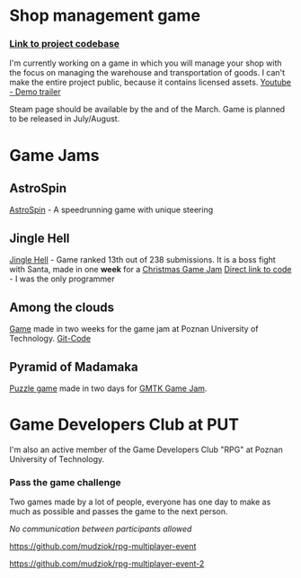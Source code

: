 # Shop management game
### [Link to project codebase](https://github.com/kris659/ShopManagementGamePrototype-Codebase)
I'm currently working on a game in which you will manage your shop with the focus on managing the warehouse and transportation of goods.
I can't make the entire project public, because it contains licensed assets.
[Youtube - Demo trailer](https://youtu.be/WHQCIpaR0xo?si=RL0ULre-P0LKcdcT)

Steam page should be available by the and of the March.
Game is planned to be released in July/August.


# Game Jams

## AstroSpin
[AstroSpin](https://kris659.itch.io/astrospin) - A speedrunning game with unique steering

## Jingle Hell
[Jingle Hell](https://calveingames.itch.io/jingle-hell) - Game ranked 13th out of 238 submissions. It is a boss fight with Santa, made in one  **week** for a [Christmas Game Jam](https://itch.io/jam/jame-gam-christmas-edition)
[Direct link to code](https://github.com/kris659/jingle-hell/tree/main/My%20project/Assets/Scripts) - I was the only programmer

## Among the clouds
[Game](https://kris659.itch.io/among-the-clouds) made in two weeks for the game jam at Poznan University of Technology. [Git-Code](https://github.com/Wiechete/Sky-Plane-game/tree/main/Sky%20plane/Assets/Scripts)
## Pyramid of Madamaka
[Puzzle game](https://kris659.itch.io/pyramid-of-madamaka) made in two days for [GMTK Game Jam](https://itch.io/jam/gmtk-2023).
# Game Developers Club at PUT
I'm also an active member of the Game Developers Club "RPG" at Poznan University of Technology.


### Pass the game challenge
Two games made by a lot of people, everyone has one day to make as much as possible and passes the game to the next person.

*No communication between participants allowed*

https://github.com/mudziok/rpg-multiplayer-event

https://github.com/mudziok/rpg-multiplayer-event-2
